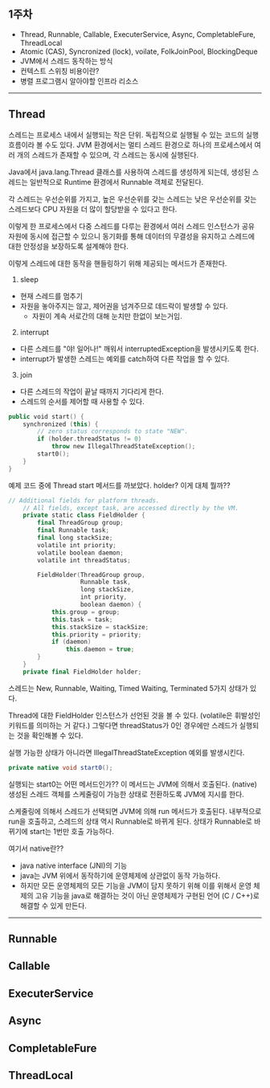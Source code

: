 ## 1주차
- Thread, Runnable, Callable, ExecuterService, Async, CompletableFure, ThreadLocal
- Atomic (CAS), Syncronized (lock), voilate, FolkJoinPool, BlockingDeque
- JVM에서 스레드 동작하는 방식
- 컨텍스트 스위칭 비용이란?
- 병렬 프로그램시 알아야할 인프라 리소스

--- 
## Thread 
스레드는 프로세스 내에서 실행되는 작은 단위.
독립적으로 실행될 수 있는 코드의 실행 흐름이라 볼 수도 있다.
JVM 환경에서는 멀티 스레드 환경으로 하나의 프로세스에서 여러 개의 스레드가 존재할 수 있으며, 각 스레드는 동시에 실행된다.

Java에서 java.lang.Thread 클래스를 사용하여 스레드를 생성하게 되는데, 생성된 스레드는 일반적으로 Runtime 환경에서 Runnable 객체로 전달된다.

각 스레드는 우선순위를 가지고, 높은 우선순위를 갖는 스레드는 낮은 우선순위를 갖는 스레드보다 CPU 자원을 더 많이 할당받을 수 있다고 한다.

이렇게 한 프로세스에서 다중 스레드를 다루는 환경에서 여러 스레드 인스턴스가 공유 자원에 동시에 접근할 수 있으니 동기화를 통해 데이터의 무결성을 유지하고 스레드에 대한 안정성을 보장하도록 설계해야 한다.

이렇게 스레드에 대한 동작을 핸들링하기 위해 제공되는 메서드가 존재한다.

1. sleep
- 현재 스레드를 멈추기
- 자원을 놓아주지는 않고, 제어권을 넘겨주므로 데드락이 발생할 수 있다.
    - 자원이 계속 서로간의 대해 눈치만 한없이 보는거임.

2. interrupt
- 다른 스레드를 "야! 일어나!" 깨워서 interruptedException을 발생시키도록 한다.
- interrupt가 발생한 스레드는 예외를 catch하여 다른 작업을 할 수 있다. 

3. join
- 다른 스레드의 작업이 끝날 때까지 기다리게 한다.
- 스레드의 순서를 제어할 때 사용할 수 있다.


```kotlin
public void start() {
    synchronized (this) {
        // zero status corresponds to state "NEW".
        if (holder.threadStatus != 0)
            throw new IllegalThreadStateException();
        start0();
    }
}
```
예제 코드 중에 Thread start 메서드를 까보았다.
holder? 이게 대체 뭘까??

```kotlin
// Additional fields for platform threads.
    // All fields, except task, are accessed directly by the VM.
    private static class FieldHolder {
        final ThreadGroup group;
        final Runnable task;
        final long stackSize;
        volatile int priority;
        volatile boolean daemon;
        volatile int threadStatus;

        FieldHolder(ThreadGroup group,
                    Runnable task,
                    long stackSize,
                    int priority,
                    boolean daemon) {
            this.group = group;
            this.task = task;
            this.stackSize = stackSize;
            this.priority = priority;
            if (daemon)
                this.daemon = true;
        }
    }
    private final FieldHolder holder;
```
스레드는 New, Runnable, Waiting, Timed Waiting, Terminated 5가지 상태가 있다.

Thread에 대한 FieldHolder 인스턴스가 선언된 것을 볼 수 있다.
(volatile은 휘발성인 키워드를 의미하는 거 같다.)
그렇다면 threadStatus가 0인 경우에만 스레드가 실행되는 것을 확인해볼 수 있다.

실행 가능한 상태가 아니라면 IllegalThreadStateException 예외를 발생시킨다.

```java 
private native void start0();
```
실행되는 start0는 어떤 메서드인가??
이 메서드는 JVM에 의해서 호출된다. (native)
생성된 스레드 객체를 스케줄링이 가능한 상태로 전환하도록 JVM에 지시를 한다.

스케줄링에 의해서 스레드가 선택되면 JVM에 의해 run 메서드가 호출된다.
내부적으로 run을 호출하고, 스레드의 상태 역시 Runnable로 바뀌게 된다.
상태가 Runnable로 바뀌기에 start는 1번만 호출 가능하다.

여기서 native란??
- java native interface (JNI)의 기능
- java는 JVM 위에서 동작하기에 운영체제에 상관없이 동작 가능하다.
- 하지만 모든 운영체제의 모든 기능을 JVM이 담지 못하기 위해 이를 위해서 운영 체제의 고유 기능을 java로 해결하는 것이 아닌 운영체제가 구현된 언어 (C / C++)로 해결할 수 있게 만든다.


---
## Runnable 




## Callable 



## ExecuterService 



## Async 



## CompletableFure 



## ThreadLocal 



